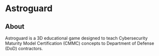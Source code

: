 # Astroguard

## About  
Astroguard is a 3D educational game designed to teach Cybersecurity Maturity Model Certification (CMMC) concepts to Department of Defense (DoD) contractors.  


